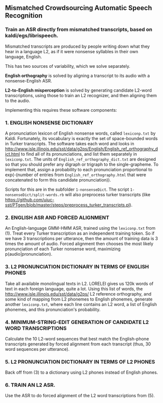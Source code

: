 ## Mismatched Crowdsourcing Automatic Speech Recognition
### Train an ASR directly from mismatched transcripts, based on kaldi/egs/librispeech.

<!-- https://github.com/adam-p/markdown-here/wiki/Markdown-Cheatsheet -->

Mismatched transcripts are produced by people writing down what they
hear in a language L2, as if it were nonsense syllables in their own
language, English.

This has two sources of variability, which we solve separately.

**English orthography** is solved by aligning a transcript to its audio with a nonsense-English ASR.

**L2-to-English misperception** is solved by generating candidate L2-word transcriptions,
using those to train an L2 recognizer, and then aligning them to the audio.
 
Implementing this requires these software components:
 
### 1. ENGLISH NONSENSE DICTIONARY

A pronunciation lexicon of English nonsense words, called `lexiconp.txt` by Kaldi.
Fortunately, its vocabulary is exactly the set of space-bounded words in Turker transcripts.
The software takes each word and looks in <http://www.isle.illinois.edu/sst/data/g2ps/English/English_ref_orthography_dict.html>
to find all of its pronunciations, and list them separately in `lexiconp.txt`.
The units of `English_ref_orthography_dict.txt` are designed so that you should prefer any digraph or trigraph to the single-grapheme.
To implement that, assign a probability to each pronunciation proportional to exp(-(number of entries from `English_ref_orthography.html` that were concatenated to form this candidate pronunciation)).

Scripts for this are in the subfolder `1-nonsenseDict`.
The script `1-nonsenseDict/split-words.rb` will also preprocess turker transcripts (like <https://github.com/uiuc-sst/PTgen/blob/master/steps/preprocess_turker_transcripts.pl>).

### 2. ENGLISH ASR AND FORCED ALIGNMENT

An English-language GMM-HMM ASR, trained using the `lexiconp.txt` from (1).
Treat every Turker transcription as an independent training token.
So if we have 3 transcriptions per utterance, then the amount of training data is 3 times the amount of audio.
Forced alignment then chooses the most likely pronunciation of each Turker nonsense word, maximizing p(audio|pronunciation). 

### 3. L2 PRONUNCIATION DICTIONARY IN TERMS OF ENGLISH PHONES

Take all available monolingual texts in L2.  LORELEI gives us 120k words of text in each foreign language, quite a lot.
Using this list of words,
the <http://www.isle.illinois.edu/sst/data/g2ps/> L2 reference orthography, and some kind of mapping from L2 phonemes to English phonemes,
generate another `lexiconp.txt`,
where each line contains an L2 word, a list of English phonemes, and this pronunciation's probability.

### 4. MINIMUM-STRING-EDIT GENERATION OF CANDIDATE L2 WORD TRANSCRIPTIONS

Calculate the 10 L2-word sequences that best match the English-phone transcripts
generated by forced alignment from each transcript (thus, 30 word sequences per utterance).

### 5. L2 PRONUNCIATION DICTIONARY IN TERMS OF L2 PHONES

Back off from (3) to a dictionary using L2 phones instead of English phones.

### 6. TRAIN AN L2 ASR.

Use the ASR to do forced alignment of the L2 word transcriptions from (5).
